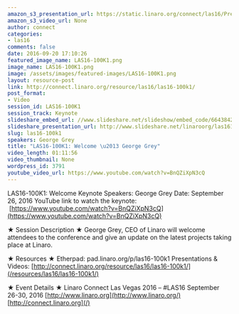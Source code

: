 ```yaml
---
amazon_s3_presentation_url: https://static.linaro.org/connect/las16/Presentations/Monday/LAS16-100K1%20-%20Keynote%20George%20Grey.pdf
amazon_s3_video_url: None
author: connect
categories:
- las16
comments: false
date: 2016-09-20 17:10:26
featured_image_name: LAS16-100K1.png
image_name: LAS16-100K1.png
image: /assets/images/featured-images/LAS16-100K1.png
layout: resource-post
link: http://connect.linaro.org/resource/las16/las16-100k1/
post_format:
- Video
session_id: LAS16-100K1
session_track: Keynote
slideshare_embed_url: //www.slideshare.net/slideshow/embed_code/66438426
slideshare_presentation_url: http://www.slideshare.net/linaroorg/las16100k1-welcome-keynote
slug: las16-100k1
speakers: George Grey
title: "LAS16-100K1: Welcome \u2013 George Grey"
video_length: 01:11:56
video_thumbnail: None
wordpress_id: 3791
youtube_video_url: https://www.youtube.com/watch?v=BnQZiXpN3cQ
---
```


LAS16-100K1: Welcome Keynote
Speakers: George Grey
Date: September 26, 2016
YouTube link to watch the keynote:  [https://www.youtube.com/watch?v=BnQZiXpN3cQ](https://www.youtube.com/watch?v=BnQZiXpN3cQ)

★ Session Description ★
George Grey, CEO of Linaro will welcome attendees to the conference and give an update on the latest projects taking place at Linaro.

★ Resources ★
Etherpad: pad.linaro.org/p/las16-100k1
Presentations & Videos: [http://connect.linaro.org/resource/las16/las16-100k1/](/resources/las16/las16-100k1/)

★ Event Details ★
Linaro Connect Las Vegas 2016 – #LAS16
September 26-30, 2016
[http://www.linaro.org](http://www.linaro.org/)
[http://connect.linaro.org](/)
